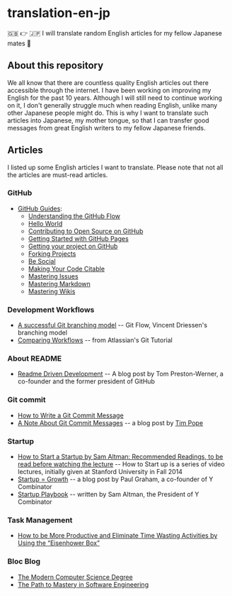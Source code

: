 translation-en-jp
=================

:gb: :point_right: :jp: I will translate random English articles for my fellow Japanese mates :muscle:

About this repository
---------------------

We all know that there are countless quality English articles out there accessible through the internet. I have been working on improving my English for the past 10 years. Although I will still need to continue working on it, I don't generally struggle much when reading English, unlike many other Japanese people might do. This is why I want to translate such articles into Japanese, my mother tongue, so that I can transfer good messages from great English writers to my fellow Japanese friends.

Articles
--------

I listed up some English articles I want to translate. Please note that not all the articles are must-read articles.

### GitHub

- [GitHub Guides](https://guides.github.com/ "GitHub Guides"):
    - [Understanding the GitHub Flow](https://guides.github.com/introduction/flow/ "GitHub Guides: Understanding the GitHub Flow")
    - [Hello World](https://guides.github.com/activities/hello-world/ "GitHub Guides: Hello World")
    - [Contributing to Open Source on GitHub](https://guides.github.com/activities/contributing-to-open-source/ "GitHub Guides: Contributing to Open Source on GitHub")
    - [Getting Started with GitHub Pages](https://guides.github.com/features/pages/ "GitHub Guides: Getting Started with GitHub Pages")
    - [Getting your project on GitHub](https://guides.github.com/introduction/getting-your-project-on-github/ "GitHub Guides: Getting your project on GitHub")
    - [Forking Projects](https://guides.github.com/activities/forking/ "GitHub Guides: Forking Projects")
    - [Be Social](https://guides.github.com/activities/socialize/ "GitHub Guides: Be Social")
    - [Making Your Code Citable](https://guides.github.com/activities/citable-code/ "GitHub Guides: Making Your Code Citable")
    - [Mastering Issues](https://guides.github.com/features/issues/ "GitHub Guides: Mastering Issues")
    - [Mastering Markdown](https://guides.github.com/features/mastering-markdown/ "GitHub Guides: Mastering Markdown")
    - [Mastering Wikis](https://guides.github.com/features/wikis/ "GitHub Guides: Mastering Wikis")

### Development Workflows

- [A successful Git branching model](http://nvie.com/posts/a-successful-git-branching-model/ "Vincent Driessen's branching model") -- Git Flow, Vincent Driessen's branching model
- [Comparing Workflows](https://www.atlassian.com/git/tutorials/comparing-workflows "Atlassian: Comparing Workflows") -- from Atlassian's Git Tutorial

### About README

- [Readme Driven Development](http://tom.preston-werner.com/2010/08/23/readme-driven-development.html) -- A blog post by Tom Preston-Werner, a co-founder and the former president of GitHub

### Git commit

- [How to Write a Git Commit Message](http://chris.beams.io/posts/git-commit/ "How to Write a Git Commit Message")
- [A Note About Git Commit Messages](http://tbaggery.com/2008/04/19/a-note-about-git-commit-messages.html "A Note About Git Commit Messages") -- a blog post by [Tim Pope](https://github.com/tpope/)

### Startup

- [How to Start a Startup by Sam Altman: Recommended Readings, to be read before watching the lecture](http://startupclass.samaltman.com/lists/readings/) -- How to Start up is a series of video lectures, initially given at Stanford University in Fall 2014
- [Startup = Growth](http://www.paulgraham.com/growth.html "Startup = Growth") -- a blog post by Paul Graham, a co-founder of Y Combinator
- [Startup Playbook](http://playbook.samaltman.com/) -- written by Sam Altman, the President of Y Combinator

### Task Management

- [How to be More Productive and Eliminate Time Wasting Activities by Using the “Eisenhower Box”](http://jamesclear.com/eisenhower-box)

### Bloc Blog

- [The Modern Computer Science Degree](https://blog.bloc.io/the-modern-computer-science-degree "Bloc Blog post on 2016-02-10")
- [The Path to Mastery in Software Engineering](https://blog.bloc.io/the-modern-computer-science-degree "Bloc Blog post on 2016-01-20")
